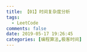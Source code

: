 ```yaml
---
title: 【01】时间复杂度分析
tags:
  - LeetCode
comments: false
date: 2019-05-17 19:26:45
categories: [编程算法,极客时间]
---
```


